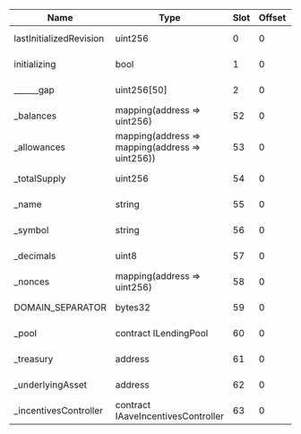 | Name                    | Type                                            | Slot | Offset | Bytes | Contract                                                                                       |
|-------------------------|-------------------------------------------------|------|--------|-------|------------------------------------------------------------------------------------------------|
| lastInitializedRevision | uint256                                         | 0    | 0      | 32    | etherscan/v2PolAToken/AToken/lib/protocol-v2/contracts/protocol/tokenization/AToken.sol:AToken |
| initializing            | bool                                            | 1    | 0      | 1     | etherscan/v2PolAToken/AToken/lib/protocol-v2/contracts/protocol/tokenization/AToken.sol:AToken |
| ______gap               | uint256[50]                                     | 2    | 0      | 1600  | etherscan/v2PolAToken/AToken/lib/protocol-v2/contracts/protocol/tokenization/AToken.sol:AToken |
| _balances               | mapping(address => uint256)                     | 52   | 0      | 32    | etherscan/v2PolAToken/AToken/lib/protocol-v2/contracts/protocol/tokenization/AToken.sol:AToken |
| _allowances             | mapping(address => mapping(address => uint256)) | 53   | 0      | 32    | etherscan/v2PolAToken/AToken/lib/protocol-v2/contracts/protocol/tokenization/AToken.sol:AToken |
| _totalSupply            | uint256                                         | 54   | 0      | 32    | etherscan/v2PolAToken/AToken/lib/protocol-v2/contracts/protocol/tokenization/AToken.sol:AToken |
| _name                   | string                                          | 55   | 0      | 32    | etherscan/v2PolAToken/AToken/lib/protocol-v2/contracts/protocol/tokenization/AToken.sol:AToken |
| _symbol                 | string                                          | 56   | 0      | 32    | etherscan/v2PolAToken/AToken/lib/protocol-v2/contracts/protocol/tokenization/AToken.sol:AToken |
| _decimals               | uint8                                           | 57   | 0      | 1     | etherscan/v2PolAToken/AToken/lib/protocol-v2/contracts/protocol/tokenization/AToken.sol:AToken |
| _nonces                 | mapping(address => uint256)                     | 58   | 0      | 32    | etherscan/v2PolAToken/AToken/lib/protocol-v2/contracts/protocol/tokenization/AToken.sol:AToken |
| DOMAIN_SEPARATOR        | bytes32                                         | 59   | 0      | 32    | etherscan/v2PolAToken/AToken/lib/protocol-v2/contracts/protocol/tokenization/AToken.sol:AToken |
| _pool                   | contract ILendingPool                           | 60   | 0      | 20    | etherscan/v2PolAToken/AToken/lib/protocol-v2/contracts/protocol/tokenization/AToken.sol:AToken |
| _treasury               | address                                         | 61   | 0      | 20    | etherscan/v2PolAToken/AToken/lib/protocol-v2/contracts/protocol/tokenization/AToken.sol:AToken |
| _underlyingAsset        | address                                         | 62   | 0      | 20    | etherscan/v2PolAToken/AToken/lib/protocol-v2/contracts/protocol/tokenization/AToken.sol:AToken |
| _incentivesController   | contract IAaveIncentivesController              | 63   | 0      | 20    | etherscan/v2PolAToken/AToken/lib/protocol-v2/contracts/protocol/tokenization/AToken.sol:AToken |
